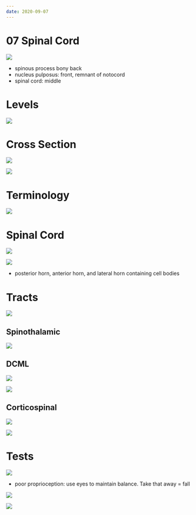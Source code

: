 ```yaml
---
date: 2020-09-07
---
```


# 07 Spinal Cord

![](https://photos.thisispiggy.com/file/wikiFiles/hwQ1p4B.jpg)

- spinous process bony back
- nucleus pulposus: front, remnant of notocord
- spinal cord: middle

# Levels

![](https://photos.thisispiggy.com/file/wikiFiles/7upczUr.jpg)

# Cross Section

![](https://photos.thisispiggy.com/file/wikiFiles/VnT3JjM.jpg)

![](https://photos.thisispiggy.com/file/wikiFiles/flY51XE.jpg)

# Terminology

![](https://photos.thisispiggy.com/file/wikiFiles/Bn5IOnc.jpg)

# Spinal Cord

![](https://photos.thisispiggy.com/file/wikiFiles/7r6hEOt.jpg)

![](https://photos.thisispiggy.com/file/wikiFiles/sFEHCVC.jpg)

- posterior horn, anterior horn, and lateral horn containing cell bodies

# Tracts

![](https://photos.thisispiggy.com/file/wikiFiles/BdptpAr.jpg)

## Spinothalamic

![](https://photos.thisispiggy.com/file/wikiFiles/S1trv8A.jpg)

## DCML

![](https://photos.thisispiggy.com/file/wikiFiles/w2CxFIs.jpg)

![](https://photos.thisispiggy.com/file/wikiFiles/AFNzZl9.jpg)

## Corticospinal

![](https://photos.thisispiggy.com/file/wikiFiles/FFI69RB.jpg)

![](https://photos.thisispiggy.com/file/wikiFiles/LfY1RF7.jpg)

# Tests

![](https://photos.thisispiggy.com/file/wikiFiles/GceyACu.jpg)

- poor proprioception: use eyes to maintain balance. Take that away = fall

![](https://photos.thisispiggy.com/file/wikiFiles/OOG0mZa.jpg)

![](https://photos.thisispiggy.com/file/wikiFiles/fCsRMAj.jpg)
